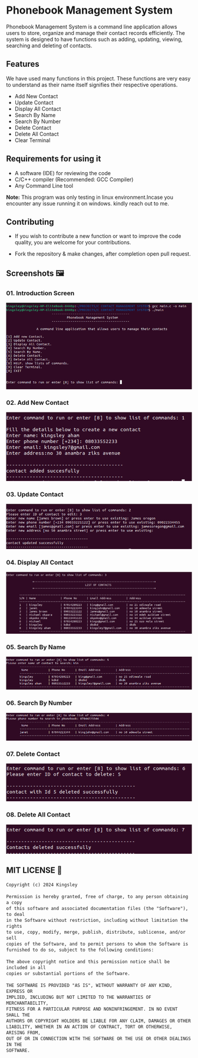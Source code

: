 # Phonebook Management System

Phonebook Management System is a command line application allows users to store, organize and manage their contact records efficiently. The system is designed to have functions such as adding, updating, viewing, searching and deleting of contacts.

## Features

We have used many functions in this project. These functions are very easy to understand as their name itself signifies their respective operations.

- Add New Contact
- Update Contact
- Display All Contact
- Search By Name
- Search By Number
- Delete Contact
- Delete All Contact
- Clear Terminal

## Requirements for using it

- A software (IDE) for reviewing the code
- C/C++ compiler (Recommended: GCC Compiler)
- Any Command Line tool

**Note:** This program was only testing in linux environment.Incase you encounter any issue running it on windows. kindly reach out to me.

## Contributing

- If you wish to contribute a new function or want to improve the code quality, you are welcome for your contributions.

- Fork the repository & make changes, after completion open pull request.

## Screenshots 🖼️

### 01. Introduction Screen

![Home Screen](images/introduction.png)

### 02. Add New Contact

![Add New Contact](images/add_contact.png)

### 03. Update Contact

![Update Contact](images/update.png)

### 04. Display All Contact

![Display All Contact](images/show_contacts.png)

### 05. Search By Name

![Search By Name](images/search_name.png)

### 06. Search By Number

![Search By Number](images/search_phone.png)

### 07. Delete Contact

![Delete Contact](images/delete.png)

### 08. Delete All Contact

![Delete All Contact](images/delete_all.png)

## MIT LICENSE 📔

```LICENSE
Copyright (c) 2024 Kingsley

Permission is hereby granted, free of charge, to any person obtaining a copy
of this software and associated documentation files (the "Software"), to deal
in the Software without restriction, including without limitation the rights
to use, copy, modify, merge, publish, distribute, sublicense, and/or sell
copies of the Software, and to permit persons to whom the Software is
furnished to do so, subject to the following conditions:

The above copyright notice and this permission notice shall be included in all
copies or substantial portions of the Software.

THE SOFTWARE IS PROVIDED "AS IS", WITHOUT WARRANTY OF ANY KIND, EXPRESS OR
IMPLIED, INCLUDING BUT NOT LIMITED TO THE WARRANTIES OF MERCHANTABILITY,
FITNESS FOR A PARTICULAR PURPOSE AND NONINFRINGEMENT. IN NO EVENT SHALL THE
AUTHORS OR COPYRIGHT HOLDERS BE LIABLE FOR ANY CLAIM, DAMAGES OR OTHER
LIABILITY, WHETHER IN AN ACTION OF CONTRACT, TORT OR OTHERWISE, ARISING FROM,
OUT OF OR IN CONNECTION WITH THE SOFTWARE OR THE USE OR OTHER DEALINGS IN THE
SOFTWARE.
```
